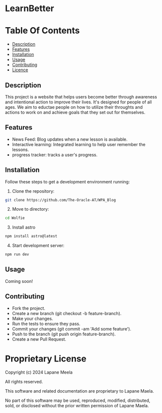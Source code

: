 # LearnBetter

# Table Of Contents

- [Description](#description)
- [Features](#features)
- [Installation](#installation)
- [Usage](#usage)
- [Contributing](#contributing)
- [Licence](#proprietary-license)

## Description

This project is a website that helps users become better through awareness and intentional action to improve their lives. It's designed for people of all ages. We aim to eductae people on how to utilize their throughts and actions to work on and achieve goals that they set out for themselves.

## Features

- News Feed: Blog updates when a new lesson is available.
- Interactive learning: Integrated learning to help user remember the lessons.
- progress tracker: tracks a user's progress.

## Installation

Follow these steps to get a development environment running:

1. Clone the repository:

```bash
git clone https://github.com/The-Oracle-AT/WPA_Blog
```

2. Move to directory:

```bash
cd Wolfie
```

3. Install astro

```bash
npm install astro@latest
```

4. Start development server:

```bash
npm run dev
```

## Usage

Coming soon!

## Contributing

- Fork the project.
- Create a new branch (git checkout -b feature-branch).
- Make your changes.
- Run the tests to ensure they pass.
- Commit your changes (git commit -am 'Add some feature').
- Push to the branch (git push origin feature-branch).
- Create a new Pull Request.

# Proprietary License

Copyright (c) 2024 Lapane Meela

All rights reserved.

This software and related documentation are proprietary to Lapane Maela.

No part of this software may be used, reproduced, modified, distributed, sold, or disclosed without the prior written permission of Lapane Maela.
